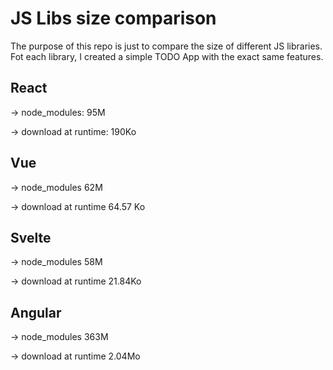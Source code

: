 # JS Libs size comparison

The purpose of this repo is just to compare the size of different JS libraries. Fot each library, I created a simple TODO App with the exact same features.

## React

-> node_modules: 95M

-> download at runtime: 190Ko

## Vue

-> node_modules 62M

-> download at runtime 64.57 Ko

## Svelte

-> node_modules 58M

-> download at runtime 21.84Ko

## Angular

-> node_modules 363M

-> download at runtime 2.04Mo
